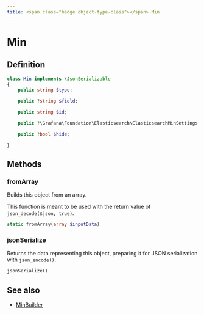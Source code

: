 ```yaml
---
title: <span class="badge object-type-class"></span> Min
---
```

# <span class="badge object-type-class"></span> Min

## Definition

```php
class Min implements \JsonSerializable
{
    public string $type;

    public ?string $field;

    public string $id;

    public ?\Grafana\Foundation\Elasticsearch\ElasticsearchMinSettings $settings;

    public ?bool $hide;

}
```
## Methods

### <span class="badge object-method"></span> fromArray

Builds this object from an array.

This function is meant to be used with the return value of `json_decode($json, true)`.

```php
static fromArray(array $inputData)
```

### <span class="badge object-method"></span> jsonSerialize

Returns the data representing this object, preparing it for JSON serialization with `json_encode()`.

```php
jsonSerialize()
```

## See also

 * <span class="badge builder"></span> [MinBuilder](./builder-MinBuilder.md)
